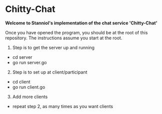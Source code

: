 
# Chitty-Chat

**Welcome to Stanniol's implementation of the chat service 'Chitty-Chat'**

Once you have opened the program, you should be at the root of this repository.
The instructions assume you start at the root.

1. Step is to get the server up and running
- cd server
- go run server.go

2. Step is to set up at client/participant
- cd client
- go run client.go

3. Add more clients
- repeat step 2, as many times as you want clients
